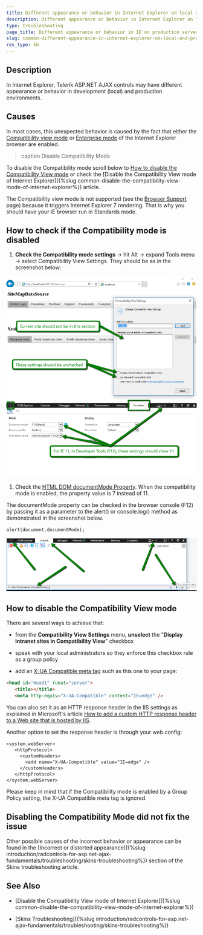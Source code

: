```yaml
---
title: Different appearance or behavior in Internet Explorer on local and production servers
description: Different appearance or behavior in Internet Explorer on local and production servers.
type: troubleshooting
page_title: Different appearance or behavior in IE on production servers
slug: common-different-appearance-in-internet-explorer-on-local-and-production-servers
res_type: kb
---
```



## Description

In Internet Explorer, Telerik ASP.NET AJAX controls may have different appearance or behavior in development (local) and production environments.

## Causes

In most cases, this unexpected behavior is caused by the fact that either the [Compatibility view mode](https://docs.microsoft.com/en-us/openspecs/ie_standards/ms-iedoco/e3f53c89-d2d1-4db3-828f-fcbfe861b609) or [Enterprise mode](https://docs.microsoft.com/en-us/openspecs/ie_standards/ms-iedoco/2b3f2d0b-65dd-43a4-8448-6b090f28ffd3) of the Internet Explorer browser are enabled. 

>caption Disable Compatibility Mode

To disable the Compatibility mode scroll below to [How to disable the Compatibility View mode](#how-to-disable-the-compatibility-view-mode) or check the [Disable the Compatibility View mode of Internet Explorer]({%slug common-disable-the-compatibility-view-mode-of-internet-explorer%}) article.


The Compatibility view mode is not supported (see the [Browser Support](https://www.telerik.com/aspnet-ajax/tech-sheets/browser-support) page) because it triggers Internet Explorer 7 rendering. That is why you should have your IE browser run in Standards mode.

## How to check if the Compatibility mode is disabled

1. **Check the Compatibility mode settings** -> hit Alt -> expand Tools menu -> select Compatibility View Settings. They should be as in the screenshot below:

 ![Disabled Compatibility ViewMode Settings](images/common-different-appearance-in-IE-on-production-settings.png)

1. Check the [HTML DOM documentMode Property](https://www.w3schools.com/jsref/prop_doc_documentmode.asp). When the compatibility mode is enabled, the property value is 7 instead of 11.

 The documentMode property can be checked in the browser console (F12) by passing it as a parameter to the alert() or console.log() method as demonstrated in the screenshot below.

 ````
 alert(document.documentMode);
 ````

 ![](images/common-different-appearance-in-IE-on-production-document-mode.png)


## How to disable the Compatibility View mode

There are several ways to achieve that:

 * from the **Compatibility View Settings** menu, **unselect** the "**Display intranet sites in Compatibility View**" checkbox

 * speak with your local administrators so they enforce this checkbox rule as a group policy

 * add an [X-UA Compatible meta tag](https://docs.microsoft.com/en-us/previous-versions/windows/internet-explorer/ie-developer/compatibility/jj676915(v=vs.85)) such as this one to your page:

 ````HTML
 <head id="Head1" runat="server">
    <title></title>
    <meta http-equiv="X-UA-Compatible" content="IE=edge" />
 ````

 You can also set it as an HTTP response header in the IIS settings as explained in Microsoft's article [How to add a custom HTTP response header to a Web site that is hosted by IIS](https://docs.microsoft.com/en-US/troubleshoot/iis/add-http-response-header-web-site).

 Another option to set the response header is through your web.config:

 ````
 <system.webServer>
    <httpProtocol>
      <customHeaders>
        <add name="X-UA-Compatible" value="IE=edge" />
      </customHeaders>
    </httpProtocol>
</system.webServer>
 ````

 Please keep in mind that if the Compatibility mode is enabled by a Group Policy setting, the X-UA Compatible meta tag is ignored.

## Disabling the Compatibility Mode did not fix the issue

Other possible causes of the incorrect behavior or appearance can be found in the [Incorrect or distorted appearance]({%slug introduction/radcontrols-for-asp.net-ajax-fundamentals/troubleshooting/skins-troubleshooting%}) section of the Skins troubleshooting article.

## See Also

* [Disable the Compatibility View mode of Internet Explorer]({%slug common-disable-the-compatibility-view-mode-of-internet-explorer%})

* [Skins Troubleshooting]({%slug introduction/radcontrols-for-asp.net-ajax-fundamentals/troubleshooting/skins-troubleshooting%})


